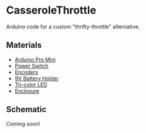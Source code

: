 # CasseroleThrottle

Arduino code for a custom "thrifty-throttle" alternative.

## Materials

* [Arduino Pro Mini](https://www.amazon.com/HiLetgo-Atmega328P-Replace-ATmega128-Atmega328/dp/B07X2JGS69/ref=sr_1_2?dchild=1&keywords=arduino+pro+mini&qid=1627169464&sr=8-2)
* [Power Switch](https://www.amazon.com/dp/B075RDYMQQ?psc=1&ref=ppx_yo2_dt_b_product_details)
* [Encoders](https://www.amazon.com/dp/B07DM2YMT4?psc=1&ref=ppx_yo2_dt_b_product_details)
* [9V Battery Holder](https://www.amazon.com/dp/B07TRKYZCH?psc=1&ref=ppx_yo2_dt_b_product_details)
* [Tri-color LED](https://www.amazon.com/dp/B077X95LRZ?psc=1&ref=ppx_yo2_dt_b_product_details)
* [Enclosure](https://www.amazon.com/dp/B08MCB56YH?psc=1&ref=ppx_yo2_dt_b_product_details)

## Schematic

Coming soon!

